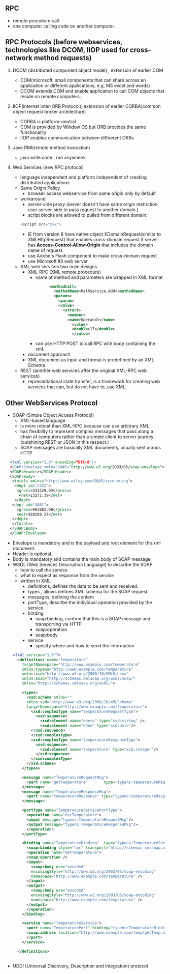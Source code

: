 ## RPC
- remote procedure call
- one computer calling code on another computer.

## RPC Protocols (before webservices, technologies like DCOM, IIOP used for cross-network method requests)
1. DCOM (distributed component object model) , extension of earlier COM
   - COM(microsoft, small components that can share across an application or different applications, e.g. MS excel and words)
   - DCOM extends COM and enable application to call COM objects that reside on remote computers.
2. IIOP(internet inter-ORB Protocol), extension of earlier CORBA(common object request broker architecture)
   - CORBA is platform-neutral
   - COM is provided by Window OS but ORB provides the same functionality
   - IIOP enables communication between diffeerent ORBs
3. Jave RMI(remote method invocation)
   - java write once , run anywhere.

4. Web Services (new RPC protocol)
   - language independent and platform independent of creating distributed applications
   - Same Origin Policy
     - browser access webservice from same origin only by default
    - workaround
      - server-side proxy (server doesn't have same origin restriction, user server-side to pass request to another domain.)
      - script blocks are allowed to pulled from different domain. 
      ```javascript
      <script src="xxx">
      ```
      - IE from version 8 have native object XDomainRequest(similar to XMLHttpRequest) that enables cross-domain request if server has **Access-Control-Allow-Origin** that includes the domain name of request.
      - use Adobe's Flash component to make cross-domain request
      - use Microsoft IIS web server 
   - XML web services two main designs
     - XML-RPC (XML remote procedure)
       - name of method and parameters are wrapped in XML format
          ```xml
                <methodCall>
                  <methodName>MathService.Add</methodName>
                  <params>
                    <param>
                    <value>
                      <struct>
                        <member>
                        <name>Operand1</name>
                          <value>
                          <double>17</double>
                          </value>
          ```
        - can use HTTP POST to call RPC with body containing the xml.
     - document approach
      - XML document as input and format is predefined by an XML Schema
   - REST (another web services after the original XML-RPC web services)
     - representational state transfer, is a framework for creating web services that can, but do not have to, use XML.

## Other WebServices Protocol

- SOAP (Simple Object Access Protocol)
  - XML-based language
  - is more robust than XML-RPC because can use arbitrary XML.
  - has flexibility to represent complex messages that pass along a chain of computers rather than a simple client to server journey. (outshining REST or JSON in this respect.)
  - SOAP messages are basically XML documents, usually sent across HTTP
```xml
  <?xml version="1.0" encoding=“UTF-8"?>
  <SOAP:Envelope xmlns:SOAP="http://www.w3.org/2003/05/soap-envelope">
  <SOAP:Header></SOAP:Header>
  <SOAP:Body>
   <totals xmlns="http://www.wiley.com/SOAP/accounting">
    <dept id="2332">
     <gross>433229.03</gross>
      <net>23272.39</net>
    </dept>
   <dept id="4001">
     <gross>993882.98</gross>
     <net>388209.27</net>
   </dept>
   </totals>
  </SOAP:Body>
  </SOAP:Envelope>
```
  - Envelope is mandatory and is the payload and root element for the xml document.
  - Header is optional.
  - Body is mandatory and contains the main body of SOAP message.
  - WSDL (Web Services Description Language) to describe the SOAP
    - how to call the service
    - what to expect as response from the service
    - written in XML
      - definitions, defines the data to be sent and received.
      - types , allows defines XML schema for the SOAP request.
      - messages, defining the content
      - portType, describe the individual operation provided by the service.
      - binding
        - soap:binding, confirm that this is a SOAP message and transporting via HTTP
        - soap:operation
        - soap:body
      - service
        - specify where and how to send the information
    ```xml
    <?xml version="1.0"?>
      <definitions name="temperature"
        targetNamespace="http://www.example.com/temperature"
        xmlns:typens="http://www.example.com/temperature"
        xmlns:xsd="http://www.w3.org/2000/10/XMLSchema"
        xmlns:soap="http://schemas.xmlsoap.org/wsdl/soap/"
        xmlns="http://schemas.xmlsoap.org/wsdl/">

        <types>
          <xsd:schema xmlns=""
          xmlns:xsd="http://www.w3.org/2000/10/XMLSchema"
          targetNamespace="http://www.example.com/temperature">
            <xsd:complexType name="temperatureRequestType">
              <xsd:sequence>
                <xsd:element name="where" type="xsd:string" />
                <xsd:element name="when" type="xsd:date"/>
            </xsd:sequence>
            </xsd:complexType>
            <xsd:complexType name="temperatureResponseType">
              <xsd:sequence>
                <xsd:element name="temperature" type="xsd:integer"/>
              </xsd:sequence>
            </xsd:complexType>
          </xsd:schema>
        </types>

        <message name="TemperatureRequestMsg">
          <part name="getTemperature"       type="typens:temperatureRequestType"/>
        </message>
        <message name="TemperatureResponseMsg">
          <part name="temperatureResponse" type="typens:temperatureResponseType"/>
        </message>

        <portType name="TemperatureServicePortType">
          <operation name="GetTemperature">
          <input message="typens:TemperatureRequestMsg"/>
          <output message="typens:TemperatureResponseMsg"/>
          </operation>
        </portType>

        <binding name="TemperatureBinding"  type="typens:TemperatureServicePortType">
          <soap:binding style="rpc" transport="http://schemas xmlsoap.org/soap/http"/>
          <operation name="GetTemperature">
          <soap:operation />
          <input>
            <soap:body use="encoded"
            encodingStyle="http://www.w3.org/2003/05/soap-encoding"
            namespace="http://www.example.com/temperature" />
          </input>
          <output>
            <soap:body use="encoded"
            encodingStyle="http://www.w3.org/2003/05/soap-encoding"
            namespace="http://www.example.com/temperature" />
          </output>
          </operation>
        </binding>

        <service name="TemperatureService">
          <port name="TemperaturePort" binding="typens:TemperatureBinding">
          <soap:address location="http://www.example.com/temp/getTemp.asp"/>
          </port>
        </service>

      </definitions>
      
    
    ```
  - UDDI (Universal Discovery, Description and Integration) protocol
